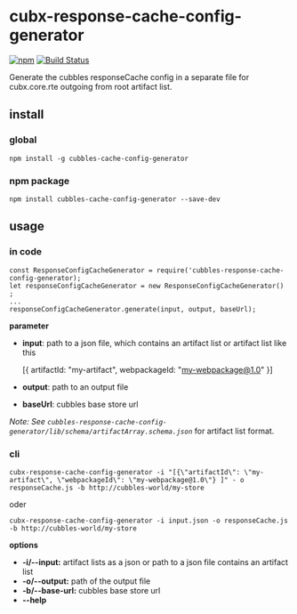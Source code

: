 # cubx-response-cache-config-generator

[![npm][npm-image]][npm-url]
[![Build Status][travis-image]][travis-url]

Generate the cubbles responseCache config in a separate file for cubx.core.rte outgoing from root artifact list.

## install
### global

    npm install -g cubbles-cache-config-generator
    
### npm package

    npm install cubbles-cache-config-generator --save-dev
    
## usage

### in code

    const ResponseConfigCacheGenerator = require('cubbles-response-cache-config-generator);
    let responseConfigCacheGenerator = new ResponseConfigCacheGenerator() ;
    ...
    responseConfigCacheGenerator.generate(input, output, baseUrl);

**parameter**

* **input**: path to a json file, which contains an artifact list or artifact list like this
 
 
    [{
      artifactId: "my-artifact", 
      webpackageId: "my-webpackage@1.0"
    }] 
* **output**: path to an output file
* **baseUrl**: cubbles base store url 

*Note: See ``cubbles-response-cache-config-generator/lib/schema/artifactArray.schema.json``* for artifact list format.

### cli

    cubx-response-cache-config-generator -i "[{\"artifactId\": \"my-artifact\", \"webpackageId\": \"my-webpackage@1.0\"} ]" - o responseCache.js -b http://cubbles-world/my-store
    
oder    
    
    cubx-response-cache-config-generator -i input.json -o responseCache.js -b http://cubbles-world/my-store
    
**options**

* **-i/--input:** artifact lists as a json or path to a json file contains an artifact list
* **-o/--output:** path of the output file
* **-b/--base-url:** cubbles base store url
* **--help**


[travis-image]: https://travis-ci.org/cubbles/cubx-response-cache-config-generator.svg?branch=master
[travis-url]: https://travis-ci.org/cubbles/cubx-response-cache-config-generator
[npm-image]: https://img.shields.io/npm/v/cubx-response-cache-config-generator.svg?style=flat
[npm-url]: https://npmjs.org/package/cubx-response-cache-config-generator
                                      
